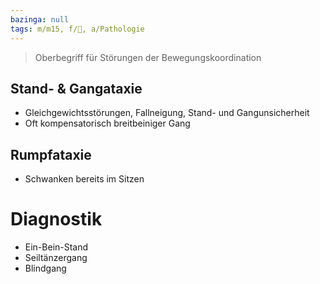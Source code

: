 ```yaml
---
bazinga: null
tags: m/m15, f/🧠, a/Pathologie
---
```

> Oberbegriff für Störungen der Bewegungskoordination

## Stand- & Gangataxie
- Gleichgewichtsstörungen, Fallneigung, Stand- und Gangunsicherheit
- Oft kompensatorisch breitbeiniger Gang

## Rumpfataxie
- Schwanken bereits im Sitzen

# Diagnostik
- Ein-Bein-Stand
- Seiltänzergang
- Blindgang
